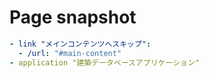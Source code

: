 # Page snapshot

```yaml
- link "メインコンテンツへスキップ":
  - /url: "#main-content"
- application "建築データベースアプリケーション"
```